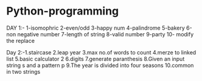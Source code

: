 # Python-programming
DAY 1:- 1-isomophric 2-even/odd 3-happy num 4-palindrome 5-bakery 6-non negative number 7-length of string 8-valid number 9-party 10- modify the replace

Day 2:-1.staircase 2.leap year 3.max no.of words to count 4.merze to linked list 5.basic calculator 2 6.digits 7.generate paranthesis 8.Given an input string s and a pattern p 9.The year is divided into four seasons 10.common in two strings 
